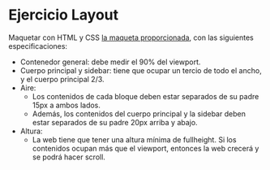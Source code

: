 # Ejercicio Layout

Maquetar con HTML y CSS [la maqueta proporcionada](https://github.com/isdi-coders-2022/bootcamp-202201-bcn/tree/master/week1/exercises/exercise-css-layout/layout.png), con las siguientes especificaciones:

- Contenedor general: debe medir el 90% del viewport.
- Cuerpo principal y sidebar: tiene que ocupar un tercio de todo el ancho, y el cuerpo principal 2/3.
- Aire:
  - Los contenidos de cada bloque deben estar separados de su padre 15px a ambos lados.
  - Además, los contenidos del cuerpo principal y la sidebar deben estar separados de su padre 20px arriba y abajo.
- Altura:
  - La web tiene que tener una altura mínima de fullheight. Si los contenidos ocupan más que el viewport, entonces la web crecerá y se podrá hacer scroll.

